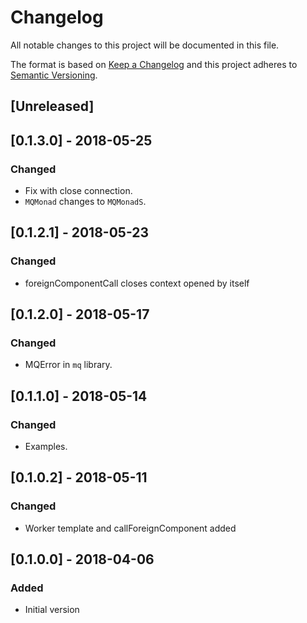 # Changelog
All notable changes to this project will be documented in this file.

The format is based on [Keep a Changelog](http://keepachangelog.com/en/1.0.0/)
and this project adheres to [Semantic Versioning](http://semver.org/spec/v2.0.0.html).

## [Unreleased]

## [0.1.3.0] - 2018-05-25
### Changed
- Fix with close connection.
- `MQMonad` changes to `MQMonadS`.

## [0.1.2.1] - 2018-05-23
### Changed
- foreignComponentCall closes context opened by itself

## [0.1.2.0] - 2018-05-17
### Changed
- MQError in `mq` library.

## [0.1.1.0] - 2018-05-14
### Changed
- Examples.

## [0.1.0.2] - 2018-05-11
### Changed
- Worker template and callForeignComponent added

## [0.1.0.0] - 2018-04-06
### Added
- Initial version

